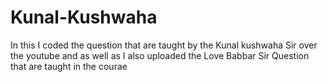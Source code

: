 # Kunal-Kushwaha
In this I coded the question that are taught by the Kunal kushwaha Sir over the youtube and as well as I also uploaded the Love Babbar Sir Question that are taught in the courae
